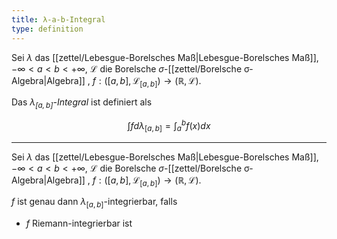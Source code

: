 ```yaml
---
title: λ-a-b-Integral
type: definition
---
```


Sei $\lambda$ das [[zettel/Lebesgue-Borelsches Maß|Lebesgue-Borelsches Maß]], $-\infty \lt a \lt b \lt +\infty$, $\mathcal{L}$ die Borelsche $\sigma$-[[zettel/Borelsche σ-Algebra|Algebra]] , $f : ([a, b], \mathcal{L}_{[a, b]}) \to (\mathbb{R}, \mathcal{L})$.

Das *$\lambda_{[a, b]}$-Integral* ist definiert als

$$
	\int f d\lambda_{[a, b]} = \int_a^b f(x) dx
$$

---

Sei $\lambda$ das [[zettel/Lebesgue-Borelsches Maß|Lebesgue-Borelsches Maß]], $-\infty \lt a \lt b \lt +\infty$, $\mathcal{L}$ die Borelsche $\sigma$-[[zettel/Borelsche σ-Algebra|Algebra]] , $f : ([a, b], \mathcal{L}_{[a, b]}) \to (\mathbb{R}, \mathcal{L})$.

$f$ ist genau dann $\lambda_{[a, b]}$-integrierbar, falls
- $f$ Riemann-integrierbar ist
